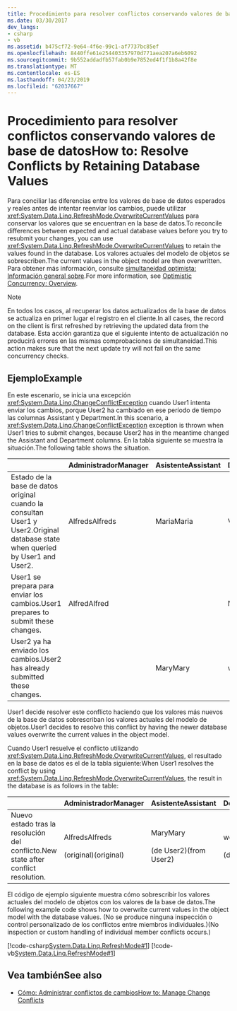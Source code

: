 ```yaml
---
title: Procedimiento para resolver conflictos conservando valores de base de datos
ms.date: 03/30/2017
dev_langs:
- csharp
- vb
ms.assetid: b475cf72-9e64-4f6e-99c1-af7737bc85ef
ms.openlocfilehash: 8440ffe61e254403357970d771aea207a6eb6092
ms.sourcegitcommit: 9b552addadfb57fab0b9e7852ed4f1f1b8a42f8e
ms.translationtype: MT
ms.contentlocale: es-ES
ms.lasthandoff: 04/23/2019
ms.locfileid: "62037667"
---
```

# <a name="how-to-resolve-conflicts-by-retaining-database-values"></a><span data-ttu-id="7da76-102">Procedimiento para resolver conflictos conservando valores de base de datos</span><span class="sxs-lookup"><span data-stu-id="7da76-102">How to: Resolve Conflicts by Retaining Database Values</span></span>
<span data-ttu-id="7da76-103">Para conciliar las diferencias entre los valores de base de datos esperados y reales antes de intentar reenviar los cambios, puede utilizar <xref:System.Data.Linq.RefreshMode.OverwriteCurrentValues> para conservar los valores que se encuentran en la base de datos.</span><span class="sxs-lookup"><span data-stu-id="7da76-103">To reconcile differences between expected and actual database values before you try to resubmit your changes, you can use <xref:System.Data.Linq.RefreshMode.OverwriteCurrentValues> to retain the values found in the database.</span></span> <span data-ttu-id="7da76-104">Los valores actuales del modelo de objetos se sobrescriben.</span><span class="sxs-lookup"><span data-stu-id="7da76-104">The current values in the object model are then overwritten.</span></span> <span data-ttu-id="7da76-105">Para obtener más información, consulte [simultaneidad optimista: Información general sobre](../../../../../../docs/framework/data/adonet/sql/linq/optimistic-concurrency-overview.md).</span><span class="sxs-lookup"><span data-stu-id="7da76-105">For more information, see [Optimistic Concurrency: Overview](../../../../../../docs/framework/data/adonet/sql/linq/optimistic-concurrency-overview.md).</span></span>  
  
> [!NOTE]
>  <span data-ttu-id="7da76-106">En todos los casos, al recuperar los datos actualizados de la base de datos se actualiza en primer lugar el registro en el cliente.</span><span class="sxs-lookup"><span data-stu-id="7da76-106">In all cases, the record on the client is first refreshed by retrieving the updated data from the database.</span></span> <span data-ttu-id="7da76-107">Esta acción garantiza que el siguiente intento de actualización no producirá errores en las mismas comprobaciones de simultaneidad.</span><span class="sxs-lookup"><span data-stu-id="7da76-107">This action makes sure that the next update try will not fail on the same concurrency checks.</span></span>  
  
## <a name="example"></a><span data-ttu-id="7da76-108">Ejemplo</span><span class="sxs-lookup"><span data-stu-id="7da76-108">Example</span></span>  
 <span data-ttu-id="7da76-109">En este escenario, se inicia una excepción <xref:System.Data.Linq.ChangeConflictException> cuando User1 intenta enviar los cambios, porque User2 ha cambiado en ese período de tiempo las columnas Assistant y Department.</span><span class="sxs-lookup"><span data-stu-id="7da76-109">In this scenario, a <xref:System.Data.Linq.ChangeConflictException> exception is thrown when User1 tries to submit changes, because User2 has in the meantime changed the Assistant and Department columns.</span></span> <span data-ttu-id="7da76-110">En la tabla siguiente se muestra la situación.</span><span class="sxs-lookup"><span data-stu-id="7da76-110">The following table shows the situation.</span></span>  
  
||<span data-ttu-id="7da76-111">Administrador</span><span class="sxs-lookup"><span data-stu-id="7da76-111">Manager</span></span>|<span data-ttu-id="7da76-112">Asistente</span><span class="sxs-lookup"><span data-stu-id="7da76-112">Assistant</span></span>|<span data-ttu-id="7da76-113">Department</span><span class="sxs-lookup"><span data-stu-id="7da76-113">Department</span></span>|  
|------|-------------|---------------|----------------|  
|<span data-ttu-id="7da76-114">Estado de la base de datos original cuando la consultan User1 y User2.</span><span class="sxs-lookup"><span data-stu-id="7da76-114">Original database state when queried by User1 and User2.</span></span>|<span data-ttu-id="7da76-115">Alfreds</span><span class="sxs-lookup"><span data-stu-id="7da76-115">Alfreds</span></span>|<span data-ttu-id="7da76-116">Maria</span><span class="sxs-lookup"><span data-stu-id="7da76-116">Maria</span></span>|<span data-ttu-id="7da76-117">Ventas</span><span class="sxs-lookup"><span data-stu-id="7da76-117">Sales</span></span>|  
|<span data-ttu-id="7da76-118">User1 se prepara para enviar los cambios.</span><span class="sxs-lookup"><span data-stu-id="7da76-118">User1 prepares to submit these changes.</span></span>|<span data-ttu-id="7da76-119">Alfred</span><span class="sxs-lookup"><span data-stu-id="7da76-119">Alfred</span></span>||<span data-ttu-id="7da76-120">Marketing</span><span class="sxs-lookup"><span data-stu-id="7da76-120">Marketing</span></span>|  
|<span data-ttu-id="7da76-121">User2 ya ha enviado los cambios.</span><span class="sxs-lookup"><span data-stu-id="7da76-121">User2 has already submitted these changes.</span></span>||<span data-ttu-id="7da76-122">Mary</span><span class="sxs-lookup"><span data-stu-id="7da76-122">Mary</span></span>|<span data-ttu-id="7da76-123">web de Office</span><span class="sxs-lookup"><span data-stu-id="7da76-123">Service</span></span>|  
  
 <span data-ttu-id="7da76-124">User1 decide resolver este conflicto haciendo que los valores más nuevos de la base de datos sobrescriban los valores actuales del modelo de objetos.</span><span class="sxs-lookup"><span data-stu-id="7da76-124">User1 decides to resolve this conflict by having the newer database values overwrite the current values in the object model.</span></span>  
  
 <span data-ttu-id="7da76-125">Cuando User1 resuelve el conflicto utilizando <xref:System.Data.Linq.RefreshMode.OverwriteCurrentValues>, el resultado en la base de datos es el de la tabla siguiente:</span><span class="sxs-lookup"><span data-stu-id="7da76-125">When User1 resolves the conflict by using <xref:System.Data.Linq.RefreshMode.OverwriteCurrentValues>, the result in the database is as follows in the table:</span></span>  
  
||<span data-ttu-id="7da76-126">Administrador</span><span class="sxs-lookup"><span data-stu-id="7da76-126">Manager</span></span>|<span data-ttu-id="7da76-127">Asistente</span><span class="sxs-lookup"><span data-stu-id="7da76-127">Assistant</span></span>|<span data-ttu-id="7da76-128">Department</span><span class="sxs-lookup"><span data-stu-id="7da76-128">Department</span></span>|  
|------|-------------|---------------|----------------|  
|<span data-ttu-id="7da76-129">Nuevo estado tras la resolución del conflicto.</span><span class="sxs-lookup"><span data-stu-id="7da76-129">New state after conflict resolution.</span></span>|<span data-ttu-id="7da76-130">Alfreds</span><span class="sxs-lookup"><span data-stu-id="7da76-130">Alfreds</span></span><br /><br /> <span data-ttu-id="7da76-131">(original)</span><span class="sxs-lookup"><span data-stu-id="7da76-131">(original)</span></span>|<span data-ttu-id="7da76-132">Mary</span><span class="sxs-lookup"><span data-stu-id="7da76-132">Mary</span></span><br /><br /> <span data-ttu-id="7da76-133">(de User2)</span><span class="sxs-lookup"><span data-stu-id="7da76-133">(from User2)</span></span>|<span data-ttu-id="7da76-134">web de Office</span><span class="sxs-lookup"><span data-stu-id="7da76-134">Service</span></span><br /><br /> <span data-ttu-id="7da76-135">(de User2)</span><span class="sxs-lookup"><span data-stu-id="7da76-135">(from User2)</span></span>|  
  
 <span data-ttu-id="7da76-136">El código de ejemplo siguiente muestra cómo sobrescribir los valores actuales del modelo de objetos con los valores de la base de datos.</span><span class="sxs-lookup"><span data-stu-id="7da76-136">The following example code shows how to overwrite current values in the object model with the database values.</span></span> <span data-ttu-id="7da76-137">(No se produce ninguna inspección o control personalizado de los conflictos entre miembros individuales.)</span><span class="sxs-lookup"><span data-stu-id="7da76-137">(No inspection or custom handling of individual member conflicts occurs.)</span></span>  
  
 [!code-csharp[System.Data.Linq.RefreshMode#1](../../../../../../samples/snippets/csharp/VS_Snippets_Data/system.data.linq.refreshmode/cs/program.cs#1)]
 [!code-vb[System.Data.Linq.RefreshMode#1](../../../../../../samples/snippets/visualbasic/VS_Snippets_Data/system.data.linq.refreshmode/vb/module1.vb#1)]  
  
## <a name="see-also"></a><span data-ttu-id="7da76-138">Vea también</span><span class="sxs-lookup"><span data-stu-id="7da76-138">See also</span></span>

- [<span data-ttu-id="7da76-139">Cómo: Administrar conflictos de cambios</span><span class="sxs-lookup"><span data-stu-id="7da76-139">How to: Manage Change Conflicts</span></span>](../../../../../../docs/framework/data/adonet/sql/linq/how-to-manage-change-conflicts.md)

